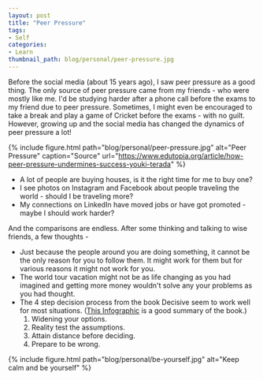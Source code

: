 ```yaml
---
layout: post
title: "Peer Pressure"
tags:
- Self
categories:
- Learn
thumbnail_path: blog/personal/peer-pressure.jpg
---
```


Before the social media (about 15 years ago), I saw peer pressure as a good thing. The only source of peer pressure came from my friends - who were mostly like me. I'd be studying harder after a phone call before the exams to my friend due to peer pressure. Sometimes, I might even be encouraged to take a break and play a game of Cricket before the exams - with no guilt. However, growing up and the social media has changed the dynamics of peer pressure a lot!

{% include figure.html path="blog/personal/peer-pressure.jpg" alt="Peer Pressure" caption="Source" url="https://www.edutopia.org/article/how-peer-pressure-undermines-success-youki-terada" %}

- A lot of people are buying houses, is it the right time for me to buy one?
- I see photos on Instagram and Facebook about people traveling the world - should I be traveling more?
- My connections on LinkedIn have moved jobs or have got promoted - maybe I should work harder?

And the comparisons are endless. After some thinking and talking to wise friends, a few thoughts - 

- Just because the people around you are doing something, it cannot be the only reason for you to follow them. It might work for them but for various reasons it might not work for you. 
- The world tour vacation might not be as life changing as you had imagined and getting more money wouldn't solve any your problems as you had thought.
- The 4 step decision process from the book Decisive seem to work well for most situations. ([This Infographic](http://learnographics.com/decision-making.html) is a good summary of the book.)
	1. Widening your options.
	2. Reality test the assumptions.
	3. Attain distance before deciding.
	4. Prepare to be wrong.

{% include figure.html path="blog/personal/be-yourself.jpg" alt="Keep calm and be yourself" %}
